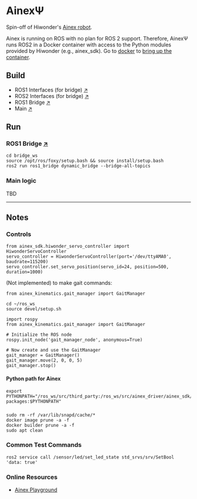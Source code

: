 # AinexΨ

Spin-off of Hiwonder's [Ainex robot](https://www.hiwonder.com/products/ainex?variant=40257678180439&srsltid=AfmBOorHA9Kg-UunToEiFhaJ8Xiszz0VOP-isCvqnjyyccLVizuPH7n6). 

Ainex is running on ROS with no plan for ROS 2 support. Therefore, AinexΨ runs ROS2 in a Docker container with access to the Python modules provided by Hiwonder (e.g., ainex_sdk). Go to [docker](./docker) to [bring up the container](./docker/README.md).

## Build  
* ROS1 Interfaces (for bridge) [↗](./ros1_interfaces_ws)
* ROS2 Interfaces (for bridge) [↗](./ros2_interfaces_ws)
* ROS1 Bridge [↗](./bridge_ws)
* Main [↗]()

## Run

### ROS1 Bridge [↗](./bridge_ws)
```
cd bridge_ws
source /opt/ros/foxy/setup.bash && source install/setup.bash 
ros2 run ros1_bridge dynamic_bridge --bridge-all-topics
```
### Main logic 

TBD

----

## Notes

### Controls
```
from ainex_sdk.hiwonder_servo_controller import HiwonderServoController
servo_controller = HiwonderServoController(port='/dev/ttyAMA0', baudrate=115200)
servo_controller.set_servo_position(servo_id=24, position=500, duration=1000)
```
(Not implemented) to make gait commands:
```
from ainex_kinematics.gait_manager import GaitManager
```

```
cd ~/ros_ws
source devel/setup.sh
```

```
import rospy
from ainex_kinematics.gait_manager import GaitManager

# Initialize the ROS node
rospy.init_node('gait_manager_node', anonymous=True)

# Now create and use the GaitManager
gait_manager = GaitManager()
gait_manager.move(2, 0, 0, 5)
gait_manager.stop()
```

#### Python path for Ainex
```
export PYTHONPATH="/ros_ws/src/third_party:/ros_ws/src/ainex_driver/ainex_sdk/src:/home/ubuntu/ros_ws/devel/lib/python3/dist-packages:$PYTHONPATH"
```

### 
```
sudo rm -rf /var/lib/snapd/cache/*
docker image prune -a -f
docker builder prune -a -f
sudo apt clean
```

### Common Test Commands
```
ros2 service call /sensor/led/set_led_state std_srvs/srv/SetBool 'data: true'
```

### Online Resources

* [Ainex Playground](https://github.com/patdeg/ainex_playground/blob/main/ainex_sdk_v2.md)
